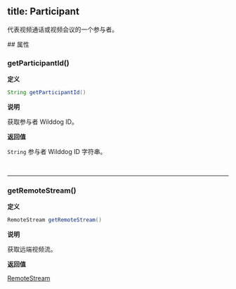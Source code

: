 title: Participant
---

代表视频通话或视频会议的一个参与者。

<span id="Participant" />
## 属性

### getParticipantId()

**定义**   

```java
String getParticipantId()
```

**说明**

获取参与者 Wilddog ID。

**返回值**

`String` 参与者 Wilddog ID 字符串。

</br>

---

### getRemoteStream()

**定义**   

```java
RemoteStream getRemoteStream()
```

**说明**

获取远端视频流。

**返回值**

[RemoteStream](/api/video/android/remote-stream.html)
